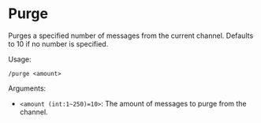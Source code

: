 # Purge

Purges a specified number of messages from the current channel. Defaults to 10 if no number is specified.

Usage:

`/purge <amount>`

Arguments:
- `<amount (int:1~250)=10>`: The amount of messages to purge from the channel.